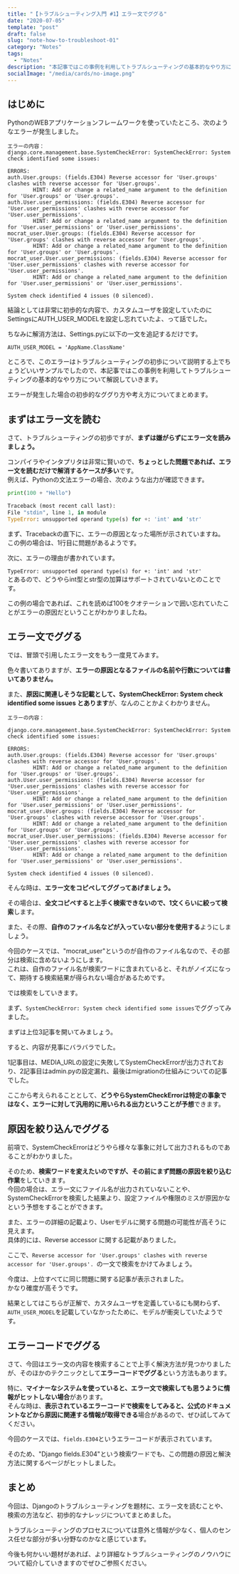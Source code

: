 ```yaml
---
title: "【トラブルシューティング入門 #1】エラー文でググる"
date: "2020-07-05"
template: "post"
draft: false
slug: "note-how-to-troubleshoot-01"
category: "Notes"
tags:
  - "Notes"
description: "本記事ではこの事例を利用してトラブルシューティングの基本的なやり方について解説していきます。"
socialImage: "/media/cards/no-image.png"
---
```


## はじめに

PythonのWEBアプリケーションフレームワークを使っていたところ、次のようなエラーが発生しました。

```
エラーの内容： 
django.core.management.base.SystemCheckError: SystemCheckError: System check identified some issues:

ERRORS:
auth.User.groups: (fields.E304) Reverse accessor for 'User.groups' clashes with reverse accessor for 'User.groups'.
        HINT: Add or change a related_name argument to the definition for 'User.groups' or 'User.groups'.
auth.User.user_permissions: (fields.E304) Reverse accessor for 'User.user_permissions' clashes with reverse accessor for 'User.user_permissions'.
        HINT: Add or change a related_name argument to the definition for 'User.user_permissions' or 'User.user_permissions'.
mocrat_user.User.groups: (fields.E304) Reverse accessor for 'User.groups' clashes with reverse accessor for 'User.groups'.
        HINT: Add or change a related_name argument to the definition for 'User.groups' or 'User.groups'.
mocrat_user.User.user_permissions: (fields.E304) Reverse accessor for 'User.user_permissions' clashes with reverse accessor for 'User.user_permissions'.
        HINT: Add or change a related_name argument to the definition for 'User.user_permissions' or 'User.user_permissions'.

System check identified 4 issues (0 silenced).
```

結論としては非常に初歩的な内容で、カスタムユーザを設定していたのにSettingsにAUTH\_USER\_MODELを設定し忘れていたよ、って話でした。

ちなみに解消方法は、Settings.pyに以下の一文を追記するだけです。

`AUTH_USER_MODEL = 'AppName.ClassName'`

ところで、このエラーはトラブルシューティングの初歩について説明する上でちょうどいいサンプルでしたので、本記事ではこの事例を利用してトラブルシューティングの基本的なやり方について解説していきます。

エラーが発生した場合の初歩的なググり方や考え方についてまとめます。

## まずはエラー文を読む 

さて、トラブルシューティングの初歩ですが、**まずは嫌がらずにエラー文を読みましょう。**

コンパイラやインタプリタは非常に賢いので、**ちょっとした問題であれば、エラー文を読むだけで解消するケースが多い**です。  
例えば、Pythonの文法エラーの場合、次のような出力が確認できます。

``` python
print(100 + "Hello")

Traceback (most recent call last):
File "stdin", line 1, in module
TypeError: unsupported operand type(s) for +: 'int' and 'str'
```

まず、Tracebackの直下に、エラーの原因となった場所が示されていますね。  
この例の場合は、1行目に問題があるようです。

次に、エラーの理由が書かれています。

`TypeError: unsupported operand type(s) for +: 'int' and 'str'`   
とあるので、どうやらint型とstr型の加算はサポートされていないとのことです。

この例の場合であれば、これを読めば100をクオテーションで囲い忘れていたことがエラーの原因だということがわかりましたね。

## エラー文でググる 

では、冒頭で引用したエラー文をもう一度見てみます。

色々書いてありますが、**エラーの原因となるファイルの名前や行数については書いてありません。**

また、**原因に関連しそうな記載として、SystemCheckError: System check identified some issues とあります**が、なんのことかよくわかりません。

```
エラーの内容：

django.core.management.base.SystemCheckError: SystemCheckError: System check identified some issues:

ERRORS:
auth.User.groups: (fields.E304) Reverse accessor for 'User.groups' clashes with reverse accessor for 'User.groups'.
        HINT: Add or change a related_name argument to the definition for 'User.groups' or 'User.groups'.
auth.User.user_permissions: (fields.E304) Reverse accessor for 'User.user_permissions' clashes with reverse accessor for 'User.user_permissions'.
        HINT: Add or change a related_name argument to the definition for 'User.user_permissions' or 'User.user_permissions'.
mocrat_user.User.groups: (fields.E304) Reverse accessor for 'User.groups' clashes with reverse accessor for 'User.groups'.
        HINT: Add or change a related_name argument to the definition for 'User.groups' or 'User.groups'.
mocrat_user.User.user_permissions: (fields.E304) Reverse accessor for 'User.user_permissions' clashes with reverse accessor for 'User.user_permissions'.
        HINT: Add or change a related_name argument to the definition for 'User.user_permissions' or 'User.user_permissions'.

System check identified 4 issues (0 silenced).
```

そんな時は、**エラー文をコピペしてググってあげましょう。**

その場合は、**全文コピペすると上手く検索できないので、1文くらいに絞って検索**します。

また、その際、**自作のファイル名などが入っていない部分を使用する**ようにしましょう。

今回のケースでは、"mocrat_user"というのが自作のファイル名なので、その部分は検索に含めないようにします。  
これは、自作のファイル名が検索ワードに含まれていると、それがノイズになって、期待する検索結果が得られない場合があるためです。

では検索をしていきます。  

まず、`SystemCheckError: System check identified some issues`でググってみました。

まずは上位3記事を開いてみましょう。

すると、内容が見事にバラバラでした。

1記事目は、MEDIA_URLの設定に失敗してSystemCheckErrorが出力されており、2記事目はadmin.pyの設定漏れ、最後はmigrationの仕組みについての記事でした。

ここから考えられることとして、**どうやらSystemCheckErrorは特定の事象ではなく、エラーに対して汎用的に用いられる出力ということが予想**できます。


## 原因を絞り込んでググる 

前項で、SystemCheckErrorはどうやら様々な事象に対して出力されるものであることがわかりました。

そのため、**検索ワードを変えたいのですが、その前にまず問題の原因を絞り込む作業**をしていきます。  
今回の場合は、エラー文にファイル名が出力されていないことや、SystemCheckErrorを検索した結果より、設定ファイルや権限のミスが原因かなという予想をすることができます。

また、エラーの詳細の記載より、Userモデルに関する問題の可能性が高そうに見えます。  
具体的には、Reverse accessor に関する記載がありました。

ここで、`Reverse accessor for 'User.groups' clashes with reverse accessor for 'User.groups'. `の一文で検索をかけてみましょう。

今度は、上位すべてに同じ問題に関する記事が表示されました。  
かなり確度が高そうです。

結果としてはこちらが正解で、カスタムユーザを定義しているにも関わらず、`AUTH_USER_MODEL`を記載していなかったために、モデルが衝突していたようです。


## エラーコードでググる 

さて、今回はエラー文の内容を検索することで上手く解決方法が見つかりましたが、そのほかのテクニックとして**エラーコードでググる**という方法もあります。

特に、**マイナーなシステムを使っていると、エラー文で検索しても思うように情報がヒットしない場合**があります。  
そんな時は、**表示されているエラーコードで検索をしてみると、公式のドキュメントなどから原因に関連する情報が取得できる**場合があるので、ぜひ試してみてください。

今回のケースでは、`fields.E304`というエラーコードが表示されています。

そのため、"Django fields.E304"という検索ワードでも、この問題の原因と解決方法に関するページがヒットしました。


## まとめ 

今回は、Djangoのトラブルシューティングを題材に、エラー文を読むことや、検索の方法など、初歩的なナレッジについてまとめました。

トラブルシューティングのプロセスについては意外と情報が少なく、個人のセンス任せな部分が多い分野なのかなと感じています。

今後も何かいい題材があれば、より詳細なトラブルシューティングのノウハウについて紹介していきますのでぜひご参照ください。
